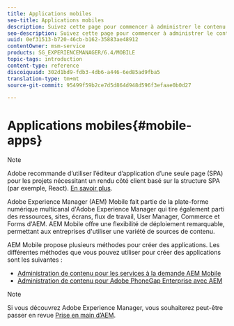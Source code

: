```yaml
---
title: Applications mobiles
seo-title: Applications mobiles
description: Suivez cette page pour commencer à administrer le contenu pour les applications mobiles.
seo-description: Suivez cette page pour commencer à administrer le contenu pour les applications mobiles.
uuid: 0ef31513-b720-46cb-b162-35883ae48912
contentOwner: msm-service
products: SG_EXPERIENCEMANAGER/6.4/MOBILE
topic-tags: introduction
content-type: reference
discoiquuid: 302d1bd9-fdb3-4db6-a446-6ed85ad9fba5
translation-type: tm+mt
source-git-commit: 95499f59b2ce7d5d864d948d596f3efaae0b0d27

---
```



# Applications mobiles{#mobile-apps}

>[!NOTE]
>
>Adobe recommande d’utiliser l’éditeur d’application d’une seule page (SPA) pour les projets nécessitant un rendu côté client basé sur la structure SPA (par exemple, React). [En savoir plus](/help/sites-developing/spa-overview.md).

Adobe Experience Manager (AEM) Mobile fait partie de la plate-forme numérique multicanal d&#39;Adobe Experience Manager qui tire également parti des ressources, sites, écrans, flux de travail, User Manager, Commerce et Forms d&#39;AEM. AEM Mobile offre une flexibilité de déploiement remarquable, permettant aux entreprises d&#39;utiliser une variété de sources de contenu.

AEM Mobile propose plusieurs méthodes pour créer des applications. Les différentes méthodes que vous pouvez utiliser pour créer des applications sont les suivantes :

* [Administration de contenu pour les services à la demande AEM Mobile](/help/mobile/aem-mobile.md)
* [Administration de contenu pour Adobe PhoneGap Enterprise avec AEM](/help/mobile/administer-phonegap.md)

>[!NOTE]
>
>Si vous découvrez Adobe Experience Manager, vous souhaiterez peut-être passer en revue [Prise en main d’AEM](/help/sites-deploying/deploy.md).
